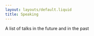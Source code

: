 ```yaml
---
layout: layouts/default.liquid
title: Speaking
---
```


A list of talks in the future and in the past
